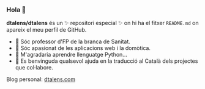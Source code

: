 ### Hola 👋


**dtalens/dtalens** és un ✨ repositori especial ✨ on hi ha el fitxer `README.md` on apareix el meu perfil de GitHub.


- 🔭 Sóc professor d'FP de la branca de Sanitat.
- 🌱 Sóc apasionat de les aplicacions web i la domòtica.
- 🌱 M'agradaria aprendre llenguatge Python...
- 👯 Es benvinguda qualsevol ajuda en la traducció al Català dels projectes que col·labore.

Blog personal:
[dtalens.com](https://dtalens.com/)
